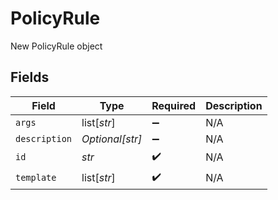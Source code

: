 # PolicyRule

New PolicyRule object


## Fields

| Field              | Type               | Required           | Description        |
| ------------------ | ------------------ | ------------------ | ------------------ |
| `args`             | list[*str*]        | :heavy_minus_sign: | N/A                |
| `description`      | *Optional[str]*    | :heavy_minus_sign: | N/A                |
| `id`               | *str*              | :heavy_check_mark: | N/A                |
| `template`         | list[*str*]        | :heavy_check_mark: | N/A                |